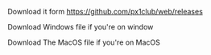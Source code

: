 Download it form https://github.com/px1club/web/releases 

Download Windows file if you're on window

Download The MacOS file if you're on MacOS
